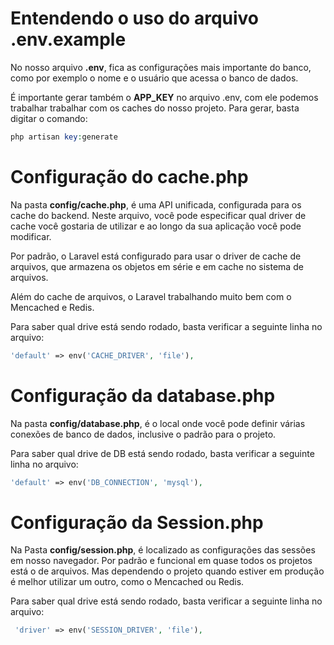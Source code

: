# Entendendo o uso do arquivo .env.example

No nosso arquivo **.env**, fica as configurações mais importante do banco, como por exemplo o nome e o usuário que acessa o banco de dados.

É importante gerar também o **APP_KEY** no arquivo .env, com ele podemos trabalhar trabalhar com os caches do nosso projeto. Para gerar, basta digitar o comando:

```PHP
php artisan key:generate
```

# Configuração do cache.php

Na pasta **config/cache.php**, é uma API unificada, configurada para os cache do backend. Neste arquivo, você pode especificar qual driver de cache você gostaria de utilizar e ao longo da sua aplicação você pode modificar.

Por padrão, o Laravel está configurado para usar o driver de cache de arquivos, que armazena os objetos em série e em cache no sistema de arquivos.

Além do cache de arquivos, o Laravel trabalhando muito bem com o Mencached e Redis.

Para saber qual drive está sendo rodado, basta verificar a seguinte linha no arquivo:

```PHP
'default' => env('CACHE_DRIVER', 'file'),
```

# Configuração da database.php

Na pasta **config/database.php**, é o local onde você pode definir várias conexões de banco de dados, inclusive o padrão para o projeto.

Para saber qual drive de DB está sendo rodado, basta verificar a seguinte linha no arquivo:

```PHP
'default' => env('DB_CONNECTION', 'mysql'),
```

# Configuração da Session.php

Na Pasta **config/session.php**, é localizado as configurações das sessões em nosso navegador. Por padrão e funcional em quase todos os projetos está o de arquivos. Mas dependendo o projeto quando estiver em produção é melhor utilizar um outro, como o Mencached ou Redis.

Para saber qual drive está sendo rodado, basta verificar a seguinte linha no arquivo:

```PHP
 'driver' => env('SESSION_DRIVER', 'file'),
```